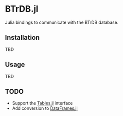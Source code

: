 # BTrDB.jl

Julia bindings to communicate with the BTrDB database.

## Installation

TBD

## Usage

TBD

## TODO

* Support the [Tables.jl](https://github.com/JuliaData/Tables.jl) interface
* Add conversion to [DataFrames.jl](https://github.com/JuliaData/DataFrames.jl)
